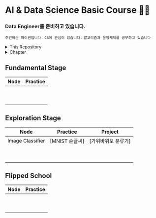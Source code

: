 # AI & Data Science Basic Course 👨‍💻
### Data Engineer를 준비하고 있습니다.
`주언어는 파이썬입니다.` `CS에 관심이 있습니다.` `알고리즘과 운영체제를 공부하고 있습니다`
    
<details>
    <summary>This Repository</summary>
    <div markdown="1">
    
##### ✔ 모두의연구소 AIFFEL
- [x] `AI · Data Science 첫 입문과정`
- [x] `2021년 6월 24일 ~ 12월 15일`
- [x] `기본 개념 및 프로젝트 기록✍`
- [x] [`더 자세한 내용은?`](https://aiffel.io/)
        
</details>
    
<details>
    <summary>Chapter</summary>
    <div markdown="1">
    
1. [Fundamental Stage](#fundamental-stage)

2. [Exploration Stage](#exploration-stage)
     
3. [Flipped School](#flipped-school)

</details>


    
## Fundamental Stage
|**Node**|**Practice**|
|:----------:|:----------:|
||||
||||
||||
||||
||||
||||
||||
||||
||||
||||

## Exploration Stage
|**Node**|**Practice**|**Project**|
|:----------:|:----------:|:----------:|
|Image Classifier|[MNIST 손글씨]|[가위바위보 분류기]|
||||
||||
||||
||||
||||
||||
||||
||||
||||

## Flipped School
|**Node**|**Practice**|
|:----------:|:----------:|
||||
||||
||||
||||
||||
||||
||||
||||
||||
||||
